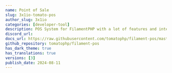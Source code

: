 ```yaml
---
name: Point of Sale
slug: 3x1io-tomato-pos
author_slug: 3x1io
categories: [developer-tool]
description: POS System for FilamentPHP with a lot of features and integration with Ecommerce Builder
discord_url: 
docs_url: https://raw.githubusercontent.com/tomatophp/filament-pos/master/README.md
github_repository: tomatophp/filament-pos
has_dark_theme: true
has_translations: true
versions: [3]
publish_date: 2024-08-11
---
```


